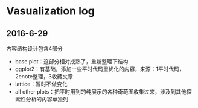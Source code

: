 # Vasualization log

## 2016-6-29 
内容结构设计包含4部分

- base plot：这部分相对成熟了，重新整理下结构
- ggplot2：有基础，添加一些平时代码里优化的内容，来源：1平时代码，2enote整理，3收藏文章
- lattice：暂时不做变化
- all other plots：把平时用到的纯展示的各种奇葩图收集过来，涉及到其他探索性分析的内容单独列

